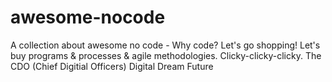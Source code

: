 # awesome-nocode
A collection about awesome no code - Why code? Let's go shopping! Let's buy programs &amp; processes &amp; agile methodologies. Clicky-clicky-clicky. The CDO (Chief Digitial Officers) Digital Dream Future
